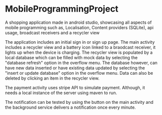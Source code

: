 # MobileProgrammingProject
A shopping application made in android studio, showcasing all aspects of mobile programming such as, Localisation, Content providers (SQLite), api usage, broadcast receivers and a recycler view

The application includes an initial sign in or sign up page. The main activity includes a recycler view and a battery icon linked to a braodcast receiver, it lights up when the device is charging. The recycler view is populated by a local database which can be filled with mock data by selecting the "database refresh" option in the overflow menu. The database however, can have new data inserted or have existing data updated by selecting the "insert or update database" option in the overflow menu. Data can also be deleted by clicking an item in the recycler view.

The payment activity uses stripe API to simulate payment. Although, it needs a local instance of the server using maven to run.

The notification can be tested by using the button on the main activity and the background service delivers a notification once every minute.
